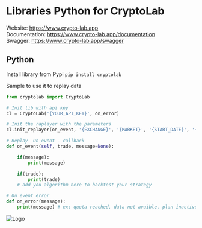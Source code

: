 # Libraries Python for CryptoLab
Website: https://www.crypto-lab.app   
Documentation: https://www.crypto-lab.app/documentation  
Swagger: https://www.crypto-lab.app/swagger  

## Python
Install library from Pypi ```pip install cryptolab```

Sample to use it to replay data 
```python
from cryptolab import CryptoLab

# Init lib with api key
cl = CryptoLab('{YOUR_API_KEY}', on_error)

# Init the raplayer with the parameters
cl.init_replayer(on_event, '{EXCHANGE}', '{MARKET}', '{START_DATE}', '{END_DATE}')

# Replay  On event - callback
def on_event(self, trade, message=None):

    if(message):
        print(message)

    if(trade):
        print(trade)
    # add you algorithm here to backtest your strategy

# On event error
def on_error(message):
    print(message) # ex: quota reached, data not avaible, plan inactive, etc.
```


![Logo](https://1.gravatar.com/avatar/5121577298f39a1661507198f8615319a7d7a14fad36f9ec52d20ae0d446bf69?size=128)
